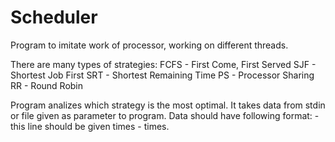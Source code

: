 # Scheduler
Program to imitate work of processor, working on different threads.

There are many types of strategies:
FCFS - First Come, First Served
SJF - Shortest Job First
SRT - Shortest Remaining Time
PS -  Processor Sharing
RR -  Round Robin

Program analizes which strategy is the most optimal. It takes data from stdin or file given as parameter to program.
Data should have following format:
<number of threads>
<moment of showing in queue> <demand> - this line should be given <number of threads> times
<number of strategies of RR>
<values of strategy RR> - <number of strategies of RR> times.



